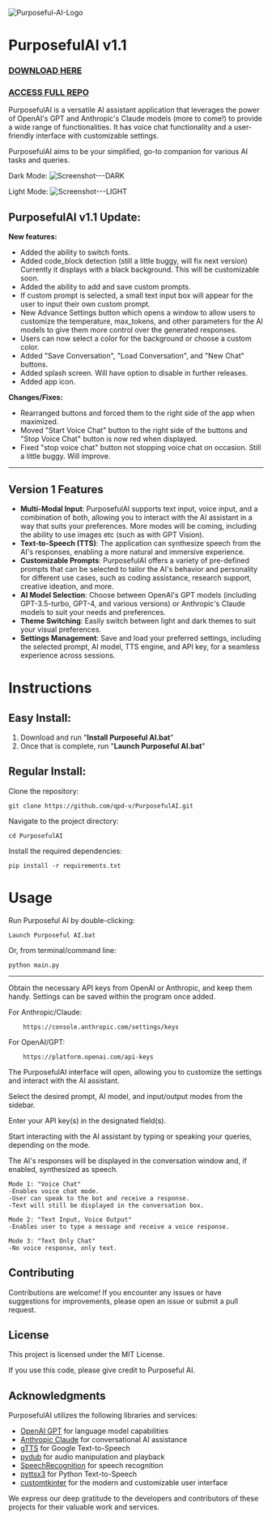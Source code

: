 ![Purposeful-AI-Logo](https://github.com/qpd-v/PurposefulAI/assets/124479925/af9a048d-7863-4077-ba33-3ebb0c559a6a)

# PurposefulAI v1.1

### **[DOWNLOAD HERE](https://github.com/qpd-v/PurposefulAI/blob/main/Install%20Purposeful%20AI.bat)**

### **[ACCESS FULL REPO](https://github.com/qpd-v/PurposefulAI)**

PurposefulAI is a versatile AI assistant application that leverages the power of OpenAI's GPT and Anthropic's Claude models (more to come!) to provide a wide range of functionalities. It has voice chat functionality and a user-friendly interface with customizable settings.

PurposefulAI aims to be your simplified, go-to companion for various AI tasks and queries.

Dark Mode:
![Screenshot---DARK](https://github.com/qpd-v/PurposefulAI/assets/124479925/04cc1af1-2659-4e40-8e33-262027d5d19d)

Light Mode:
![Screenshot---LIGHT](https://github.com/qpd-v/PurposefulAI/assets/124479925/e174a8a8-31ad-4f00-a06c-9a3102297b4a)

## PurposefulAI v1.1 Update:

**New features:**

- Added the ability to switch fonts.
- Added code_block detection (still a little buggy, will fix next version) Currently it displays with a black background. This will be customizable soon.
- Added the ability to add and save custom prompts. 
- If custom prompt is selected, a small text input box will appear for the user to input their own custom prompt.
- New Advance Settings button which opens a window to allow users to customize the temperature, max_tokens, and other parameters for the AI models to give them more control over the generated responses. 
- Users can now select a color for the background or choose a custom color.
- Added "Save Conversation", "Load Conversation", and "New Chat" buttons.
- Added splash screen. Will have option to disable in further releases.
- Added app icon.

**Changes/Fixes:**

- Rearranged buttons and forced them to the right side of the app when maximized.
- Moved "Start Voice Chat" button to the right side of the buttons and "Stop Voice Chat" button is now red when displayed.
- Fixed "stop voice chat" button not stopping voice chat on occasion. Still a little buggy. Will improve.


-----

## Version 1 Features

- **Multi-Modal Input**: PurposefulAI supports text input, voice input, and a combination of both, allowing you to interact with the AI assistant in a way that suits your preferences. More modes will be coming, including the ability to use images etc (such as with GPT Vision).
- **Text-to-Speech (TTS)**: The application can synthesize speech from the AI's responses, enabling a more natural and immersive experience.
- **Customizable Prompts**: PurposefulAI offers a variety of pre-defined prompts that can be selected to tailor the AI's behavior and personality for different use cases, such as coding assistance, research support, creative ideation, and more.
- **AI Model Selection**: Choose between OpenAI's GPT models (including GPT-3.5-turbo, GPT-4, and various versions) or Anthropic's Claude models to suit your needs and preferences.
- **Theme Switching**: Easily switch between light and dark themes to suit your visual preferences.
- **Settings Management**: Save and load your preferred settings, including the selected prompt, AI model, TTS engine, and API key, for a seamless experience across sessions.

# Instructions

## Easy Install:

1. Download and run "**Install Purposeful AI.bat**"
2. Once that is complete, run "**Launch Purposeful AI.bat**"

## Regular Install:


Clone the repository:

    git clone https://github.com/qpd-v/PurposefulAI.git


Navigate to the project directory:

    cd PurposefulAI


Install the required dependencies:

    pip install -r requirements.txt

# Usage

Run Purposeful AI by double-clicking: 

    Launch Purposeful AI.bat 

Or, from terminal/command line:

    python main.py
* * *
Obtain the necessary API keys from OpenAI or Anthropic, and keep them handy. Settings can be saved within the program once added.

    
For Anthropic/Claude:
    
        https://console.anthropic.com/settings/keys

For OpenAI/GPT: 
    
        https://platform.openai.com/api-keys




The PurposefulAI interface will open, allowing you to customize the settings and interact with the AI assistant.


Select the desired prompt, AI model, and input/output modes from the sidebar.


Enter your API key(s) in the designated field(s).


Start interacting with the AI assistant by typing or speaking your queries, depending on the mode.

The AI's responses will be displayed in the conversation window and, if enabled, synthesized as speech.

    Mode 1: "Voice Chat"
    -Enables voice chat mode. 
    -User can speak to the bot and receive a response.
    -Text will still be displayed in the conversation box.

    Mode 2: "Text Input, Voice Output"
    -Enables user to type a message and receive a voice response.
    
    Mode 3: "Text Only Chat"
    -No voice response, only text.


## Contributing

Contributions are welcome! If you encounter any issues or have suggestions for improvements, please open an issue or submit a pull request.

## License

This project is licensed under the MIT License. 

If you use this code, please give credit to Purposeful AI.

## Acknowledgments

PurposefulAI utilizes the following libraries and services:

- [OpenAI GPT](https://openai.com/api/) for language model capabilities
- [Anthropic Claude](https://www.anthropic.com/) for conversational AI assistance
- [gTTS](https://github.com/pndurette/gTTS) for Google Text-to-Speech
- [pydub](https://github.com/jiaaro/pydub) for audio manipulation and playback
- [SpeechRecognition](https://github.com/Uberi/speech_recognition) for speech recognition
- [pyttsx3](https://github.com/nateshmbhat/pyttsx3) for Python Text-to-Speech
- [customtkinter](https://github.com/TomSchimansky/CustomTkinter) for the modern and customizable user interface

We express our deep gratitude to the developers and contributors of these projects for their valuable work
 and services.
